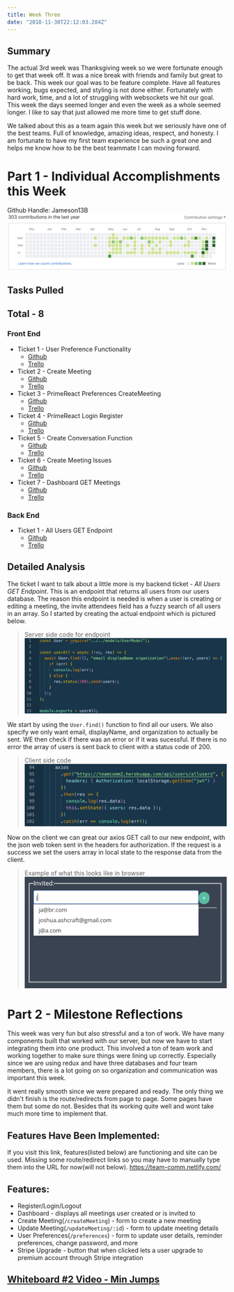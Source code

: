 ```yaml
---
title: Week Three
date: "2018-11-30T22:12:03.284Z"
---
```


## Summary
The actual 3rd week was Thanksgiving week so we were fortunate enough to get that week off. It was a nice break with friends and family but great to be back. This week our goal was to be feature complete. Have all features working, bugs expected, and styling is not done either. Fortunately with hard work, time, and a lot of struggling with websockets we hit our goal. This week the days seemed longer and even the week as a whole seemed longer. I like to say that just allowed me more time to get stuff done.

We talked about this as a team again this week but we seriously have one of the best teams. Full of knowledge, amazing ideas, respect, and honesty. I am fortunate to have my first team experience be such a great one and helps me know how to be the best teammate I can moving forward.

# Part 1 - Individual Accomplishments this Week
Github Handle: Jameson13B
![Github Graph](./graph.png)

## Tasks Pulled

## Total - 8

### Front End
* Ticket 1 - User Preference Functionality
  * [Github](https://github.com/Lambda-School-Labs/Labs8-TeamComms/pull/48)
  * [Trello](https://trello.com/c/LJp9HgUP)
* Ticket 2 - Create Meeting
  * [Github](https://github.com/Lambda-School-Labs/Labs8-TeamComms/pull/53)
  * [Trello](https://trello.com/c/opIBwlgb)
* Ticket 3 - PrimeReact Preferences CreateMeeting
  * [Github](https://github.com/Lambda-School-Labs/Labs8-TeamComms/pull/56)
  * [Trello](https://trello.com/c/xvPGy0tx)
* Ticket 4 - PrimeReact Login Register
  * [Github](https://github.com/Lambda-School-Labs/Labs8-TeamComms/pull/61)
  * [Trello](https://trello.com/c/kuecJvXF)
* Ticket 5 - Create Conversation Function
  * [Github](https://github.com/Lambda-School-Labs/Labs8-TeamComms/pull/63)
  * [Trello](https://trello.com/c/c3TE0iVk)
* Ticket 6 - Create Meeting Issues
  * [Github](https://github.com/Lambda-School-Labs/Labs8-TeamComms/pull/64)
  * [Trello](https://trello.com/c/0JrL7icD)
* Ticket 7 - Dashboard GET Meetings
  * [Github](https://github.com/Lambda-School-Labs/Labs8-TeamComms/pull/68)
  * [Trello](https://trello.com/c/bNc5y03K)

### Back End
* Ticket 1 - All Users GET Endpoint
  * [Github](https://github.com/Lambda-School-Labs/Labs8-TeamComms/pull/58)
  * [Trello](https://trello.com/c/sYdTrvKv)

## Detailed Analysis
The ticket I want to talk about a little more is my backend ticket - *All Users GET Endpoint*. This is an endpoint that returns all users from our users database. The reason this endpoint is needed is when a user is creating or editing a meeting, the invite attendees field has a fuzzy search of all users in an array. So I started by creating the actual endpoint which is pictured below.

> Server side code for endpoint
> ![Server Code](./server_code.png)

We start by using the `User.find()` function to find all our users. We also specify we only want email, displayName, and organization to actually be sent. WE then check if there was an error or if it was sucessful. If there is no error the array of users is sent back to client with a status code of 200.

> Client side code
> ![Client Code](./client_code.png)

Now on the client we can great our axios GET call to our new endpoint, with the json web token sent in the headers for authorization. If the request is a success we set the users array in local state to the response data from the client.

> Example of what this looks like in browser
> ![Display Example](./display_example.png)

# Part 2 - Milestone Reflections
This week was very fun but also stressful and a ton of work. We have many components built that worked with our server, but now we have to start integrating them into one product. This involved a ton of team work and working together to make sure things were lining up correctly. Especially since we are using redux and have three databases and four team members, there is a lot going on so organization and communication was important this week.

It went really smooth since we were prepared and ready. The only thing we didn't finish is the route/redirects from page to page. Some pages have them but some do not. Besides that its working quite well and wont take much more time to implement that.

## Features Have Been Implemented:
If you visit this link, features(listed below) are functioning and site can be used. Missing some route/redirect links so you may have to manually type them into the URL for now(will not below).
https://team-comm.netlify.com/

## Features:
- Register/Login/Logout
- Dashboard - displays all meetings user created or is invited to
- Create Meeting(`/createMeeting`) - form to create a new meeting
- Update Meeting(`/updateMeeting/:id`) - form to update meeting details
- User Preferences(`/preferences`) - form to update user details, reminder preferences, change password, and more
- Stripe Upgrade - button that when clicked lets a user upgrade to premium account through Stripe integration

## [Whiteboard #2 Video - Min Jumps](https://youtu.be/YuYZ475fL04)